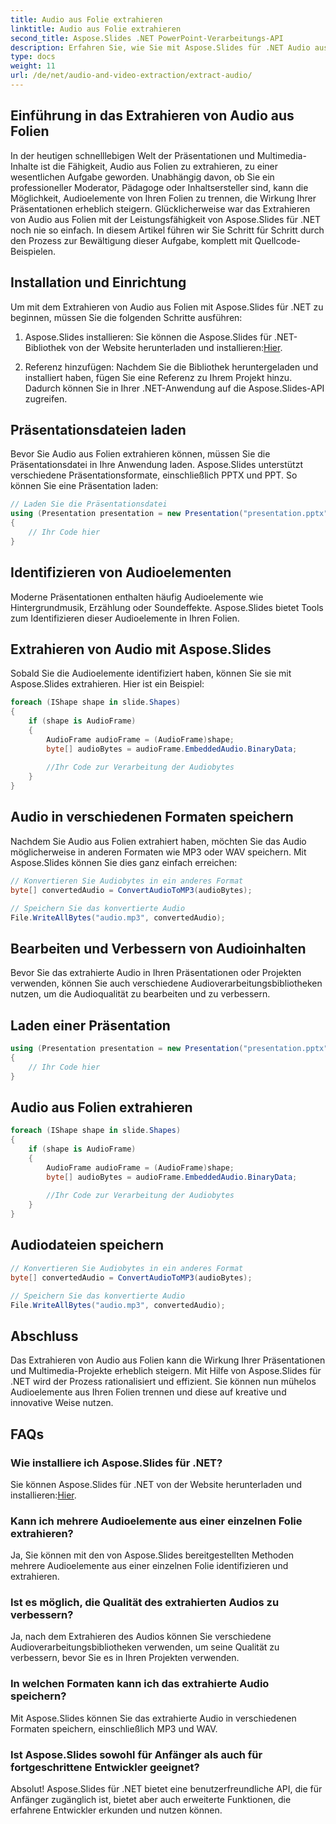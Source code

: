 ```yaml
---
title: Audio aus Folie extrahieren
linktitle: Audio aus Folie extrahieren
second_title: Aspose.Slides .NET PowerPoint-Verarbeitungs-API
description: Erfahren Sie, wie Sie mit Aspose.Slides für .NET Audio aus einer Folie extrahieren. Schritt-für-Schritt-Anleitung mit Quellcode. Erstellen, bearbeiten und konvertieren Sie mühelos PowerPoint-Präsentationen.
type: docs
weight: 11
url: /de/net/audio-and-video-extraction/extract-audio/
---
```


## Einführung in das Extrahieren von Audio aus Folien

In der heutigen schnelllebigen Welt der Präsentationen und Multimedia-Inhalte ist die Fähigkeit, Audio aus Folien zu extrahieren, zu einer wesentlichen Aufgabe geworden. Unabhängig davon, ob Sie ein professioneller Moderator, Pädagoge oder Inhaltsersteller sind, kann die Möglichkeit, Audioelemente von Ihren Folien zu trennen, die Wirkung Ihrer Präsentationen erheblich steigern. Glücklicherweise war das Extrahieren von Audio aus Folien mit der Leistungsfähigkeit von Aspose.Slides für .NET noch nie so einfach. In diesem Artikel führen wir Sie Schritt für Schritt durch den Prozess zur Bewältigung dieser Aufgabe, komplett mit Quellcode-Beispielen.

## Installation und Einrichtung

Um mit dem Extrahieren von Audio aus Folien mit Aspose.Slides für .NET zu beginnen, müssen Sie die folgenden Schritte ausführen:

1. Aspose.Slides installieren: Sie können die Aspose.Slides für .NET-Bibliothek von der Website herunterladen und installieren:[Hier](https://products.aspose.com/slides/net).

2. Referenz hinzufügen: Nachdem Sie die Bibliothek heruntergeladen und installiert haben, fügen Sie eine Referenz zu Ihrem Projekt hinzu. Dadurch können Sie in Ihrer .NET-Anwendung auf die Aspose.Slides-API zugreifen.

## Präsentationsdateien laden

Bevor Sie Audio aus Folien extrahieren können, müssen Sie die Präsentationsdatei in Ihre Anwendung laden. Aspose.Slides unterstützt verschiedene Präsentationsformate, einschließlich PPTX und PPT. So können Sie eine Präsentation laden:

```csharp
// Laden Sie die Präsentationsdatei
using (Presentation presentation = new Presentation("presentation.pptx"))
{
    // Ihr Code hier
}
```

## Identifizieren von Audioelementen

Moderne Präsentationen enthalten häufig Audioelemente wie Hintergrundmusik, Erzählung oder Soundeffekte. Aspose.Slides bietet Tools zum Identifizieren dieser Audioelemente in Ihren Folien.

## Extrahieren von Audio mit Aspose.Slides

Sobald Sie die Audioelemente identifiziert haben, können Sie sie mit Aspose.Slides extrahieren. Hier ist ein Beispiel:

```csharp
foreach (IShape shape in slide.Shapes)
{
    if (shape is AudioFrame)
    {
        AudioFrame audioFrame = (AudioFrame)shape;
        byte[] audioBytes = audioFrame.EmbeddedAudio.BinaryData;
        
        //Ihr Code zur Verarbeitung der Audiobytes
    }
}
```

## Audio in verschiedenen Formaten speichern

Nachdem Sie Audio aus Folien extrahiert haben, möchten Sie das Audio möglicherweise in anderen Formaten wie MP3 oder WAV speichern. Mit Aspose.Slides können Sie dies ganz einfach erreichen:

```csharp
// Konvertieren Sie Audiobytes in ein anderes Format
byte[] convertedAudio = ConvertAudioToMP3(audioBytes);

// Speichern Sie das konvertierte Audio
File.WriteAllBytes("audio.mp3", convertedAudio);
```

## Bearbeiten und Verbessern von Audioinhalten

Bevor Sie das extrahierte Audio in Ihren Präsentationen oder Projekten verwenden, können Sie auch verschiedene Audioverarbeitungsbibliotheken nutzen, um die Audioqualität zu bearbeiten und zu verbessern.

## Laden einer Präsentation

```csharp
using (Presentation presentation = new Presentation("presentation.pptx"))
{
    // Ihr Code hier
}
```

## Audio aus Folien extrahieren

```csharp
foreach (IShape shape in slide.Shapes)
{
    if (shape is AudioFrame)
    {
        AudioFrame audioFrame = (AudioFrame)shape;
        byte[] audioBytes = audioFrame.EmbeddedAudio.BinaryData;
        
        //Ihr Code zur Verarbeitung der Audiobytes
    }
}
```

## Audiodateien speichern

```csharp
// Konvertieren Sie Audiobytes in ein anderes Format
byte[] convertedAudio = ConvertAudioToMP3(audioBytes);

// Speichern Sie das konvertierte Audio
File.WriteAllBytes("audio.mp3", convertedAudio);
```

## Abschluss

Das Extrahieren von Audio aus Folien kann die Wirkung Ihrer Präsentationen und Multimedia-Projekte erheblich steigern. Mit Hilfe von Aspose.Slides für .NET wird der Prozess rationalisiert und effizient. Sie können nun mühelos Audioelemente aus Ihren Folien trennen und diese auf kreative und innovative Weise nutzen.

## FAQs

### Wie installiere ich Aspose.Slides für .NET?

 Sie können Aspose.Slides für .NET von der Website herunterladen und installieren:[Hier](https://products.aspose.com/slides/net).

### Kann ich mehrere Audioelemente aus einer einzelnen Folie extrahieren?

Ja, Sie können mit den von Aspose.Slides bereitgestellten Methoden mehrere Audioelemente aus einer einzelnen Folie identifizieren und extrahieren.

### Ist es möglich, die Qualität des extrahierten Audios zu verbessern?

Ja, nach dem Extrahieren des Audios können Sie verschiedene Audioverarbeitungsbibliotheken verwenden, um seine Qualität zu verbessern, bevor Sie es in Ihren Projekten verwenden.

### In welchen Formaten kann ich das extrahierte Audio speichern?

Mit Aspose.Slides können Sie das extrahierte Audio in verschiedenen Formaten speichern, einschließlich MP3 und WAV.

### Ist Aspose.Slides sowohl für Anfänger als auch für fortgeschrittene Entwickler geeignet?

Absolut! Aspose.Slides für .NET bietet eine benutzerfreundliche API, die für Anfänger zugänglich ist, bietet aber auch erweiterte Funktionen, die erfahrene Entwickler erkunden und nutzen können.